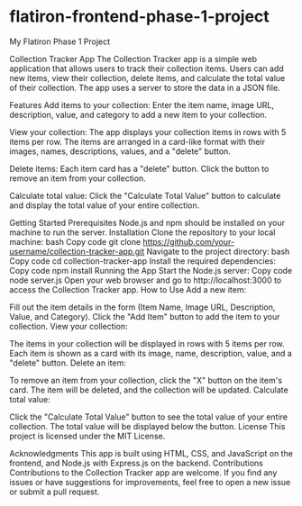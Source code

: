 # flatiron-frontend-phase-1-project
My Flatiron Phase 1 Project

Collection Tracker App
The Collection Tracker app is a simple web application that allows users to track their collection items. Users can add new items, view their collection, delete items, and calculate the total value of their collection. The app uses a server to store the data in a JSON file.

Features
Add items to your collection: Enter the item name, image URL, description, value, and category to add a new item to your collection.

View your collection: The app displays your collection items in rows with 5 items per row. The items are arranged in a card-like format with their images, names, descriptions, values, and a "delete" button.

Delete items: Each item card has a "delete" button. Click the button to remove an item from your collection.

Calculate total value: Click the "Calculate Total Value" button to calculate and display the total value of your entire collection.

Getting Started
Prerequisites
Node.js and npm should be installed on your machine to run the server.
Installation
Clone the repository to your local machine:
bash
Copy code
git clone https://github.com/your-username/collection-tracker-app.git
Navigate to the project directory:
bash
Copy code
cd collection-tracker-app
Install the required dependencies:
Copy code
npm install
Running the App
Start the Node.js server:
Copy code
node server.js
Open your web browser and go to http://localhost:3000 to access the Collection Tracker app.
How to Use
Add a new item:

Fill out the item details in the form (Item Name, Image URL, Description, Value, and Category).
Click the "Add Item" button to add the item to your collection.
View your collection:

The items in your collection will be displayed in rows with 5 items per row.
Each item is shown as a card with its image, name, description, value, and a "delete" button.
Delete an item:

To remove an item from your collection, click the "X" button on the item's card.
The item will be deleted, and the collection will be updated.
Calculate total value:

Click the "Calculate Total Value" button to see the total value of your entire collection.
The total value will be displayed below the button.
License
This project is licensed under the MIT License.

Acknowledgments
This app is built using HTML, CSS, and JavaScript on the frontend, and Node.js with Express.js on the backend.
Contributions
Contributions to the Collection Tracker app are welcome. If you find any issues or have suggestions for improvements, feel free to open a new issue or submit a pull request.